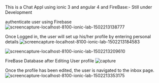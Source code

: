 This is a Chat Appl using ionic 3 and angular 4 and FireBase:- Still under Development



authenticate user using Firebase 
![screencapture-localhost-8100-ionic-lab-1502213138777](https://user-images.githubusercontent.com/25843455/29085549-42a19da4-7c8d-11e7-8dd9-d9cb768df80d.png)

Once Logged in, the user will set up his/her profile by entering personal details
![screencapture-localhost-8100-ionic-lab-1502213184583](https://user-images.githubusercontent.com/25843455/29085550-42a6e5c0-7c8d-11e7-91cc-c7f534956d69.png)

![screencapture-localhost-8100-ionic-lab-1502213209610](https://user-images.githubusercontent.com/25843455/29085551-42ab37f6-7c8d-11e7-9585-04aef1fbe8b5.png)

FireBase Database after Editing User profile
![capture](https://user-images.githubusercontent.com/25843455/29085548-4299d3a8-7c8d-11e7-9cb8-4aeb4a65f211.PNG)


Once the profile has been edited, the user is navigated to the inbox page.
![screencapture-localhost-8100-ionic-lab-1502213353175](https://user-images.githubusercontent.com/25843455/29085552-42b1175c-7c8d-11e7-806e-2e1b6b188a72.png)

